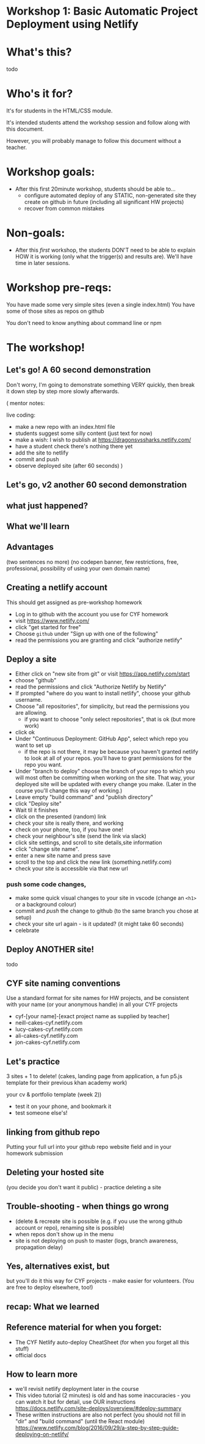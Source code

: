 # Workshop 1: Basic Automatic Project Deployment using Netlify

# What's this?

todo

# Who's it for?

It's for students in the HTML/CSS module.

It's intended students attend the workshop session and follow along with this document.

However, you will probably manage to follow this document without a teacher.

# Workshop goals:

- After this first 20minute workshop, students should be able to...
  - configure automated deploy of any STATIC, non-generated site they create on github in future (including all significant HW projects)
  - recover from common mistakes

# Non-goals:

- After this _first_ workshop, the students DON'T need to be able to explain HOW it is working (only what the trigger(s) and results are). We'll have time in later sessions.

# Workshop pre-reqs:

You have made some very simple sites (even a single index.html)
You have some of those sites as repos on github

You don't need to know anything about command line or npm

# The workshop!

## Let's go! A 60 second demonstration

Don't worry, I'm going to demonstrate something VERY quickly, then break it down step by step more slowly afterwards.

(
mentor notes:

live coding:

- make a new repo with an index.html file
- students suggest some silly content (just text for now)
- make a wish: I wish to publish at https://dragonsvssharks.netlify.com/
- have a student check there's nothing there yet
- add the site to netlify
- commit and push
- observe deployed site (after 60 seconds)
  )

## Let's go, v2 another 60 second demonstration

## what just happened?

## What we'll learn

## Advantages

(two sentences no more) (no codepen banner, few restrictions, free, professional, possibility of using your own domain name)

## Creating a netlify account

This should get assigned as pre-workshop homework

- Log in to github with the account you use for CYF homework
- visit https://www.netlify.com/
- click "get started for free"
- Choose `github` under "Sign up with one of the following"
- read the permissions you are granting and click "authorize netlify"

## Deploy a site

- Either click on "new site from git" or visit https://app.netlify.com/start
- choose "github"
- read the permissions and click "Authorize Netlify by Netlify"
- If prompted "where do you want to install netlify", choose your github username.
- Choose "all repositories", for simplicity, but read the permissions you are allowing.
  - if you want to choose "only select repositories", that is ok (but more work)
- click ok
- Under "Continuous Deployment: GitHub App", select which repo you want to set up
  - if the repo is not there, it may be because you haven't granted netlify to look at all of your repos. you'll have to grant permissions for the repo you want.
- Under "branch to deploy" choose the branch of your repo to which you will most often be committing when working on the site. That way, your deployed site will be updated with every change you make. (Later in the course you'll change this way of working.)
- Leave empty "build command" and "publish directory"
- click "Deploy site"
- Wait til it finishes
- click on the presented (random) link
- check your site is really there, and working
- check on your phone, too, if you have one!
- check your neighbour's site (send the link via slack)
- click site settings, and scroll to site details,site information
- click "change site name".
- enter a new site name and press save
- scroll to the top and click the new link (something.netlify.com)
- check your site is accessible via that new url

### push some code changes,

- make some quick visual changes to your site in vscode (change an `<h1>` or a background colour)
- commit and _push_ the change to github (to the same branch you chose at setup)
- check your site url again - is it updated? (it might take 60 seconds)
- celebrate

## Deploy ANOTHER site!

todo

## CYF site naming conventions

Use a standard format for site names for HW projects, and be consistent with your name (or your anonymous handle) in all your CYF projects

- cyf-[your name]-[exact project name as supplied by teacher]
- neill-cakes-cyf.netlify.com
- lucy-cakes-cyf.netlify.com
- ali-cakes-cyf.netlify.com
- jon-cakes-cyf.netlify.com

## Let's practice

3 sites + 1 to delete! (cakes, landing page from application, a fun p5.js template for their previous khan academy work)

your cv & portfolio template (week 2))

- test it on your phone, and bookmark it
- test someone else's!

## linking from github repo

Putting your full url into your github repo website field and in your homework submission

## Deleting your hosted site

(you decide you don't want it public) - practice deleting a site

## Trouble-shooting - when things go wrong

- (delete & recreate site is possible (e.g. if you use the wrong github account or repo), renaming site is possible)
- when repos don't show up in the menu
- site is not deploying on push to master (logs, branch awareness, propagation delay)

## Yes, alternatives exist, but

but you'll do it this way for CYF projects - make easier for volunteers. (You are free to deploy elsewhere, too!)

## recap: What we learned

## Reference material for when you forget:

- The CYF Netlify auto-deploy CheatSheet (for when you forget all this stuff)
- official docs

## How to learn more

- we'll revisit netlify deployment later in the course
- This video tutorial (2 minutes) is old and has some inaccuracies - you can watch it but for detail, use OUR instructions https://docs.netlify.com/site-deploys/overview/#deploy-summary
- These written instructions are also not perfect (you should not fill in "dir" and "build command" (until the React module) https://www.netlify.com/blog/2016/09/29/a-step-by-step-guide-deploying-on-netlify/
